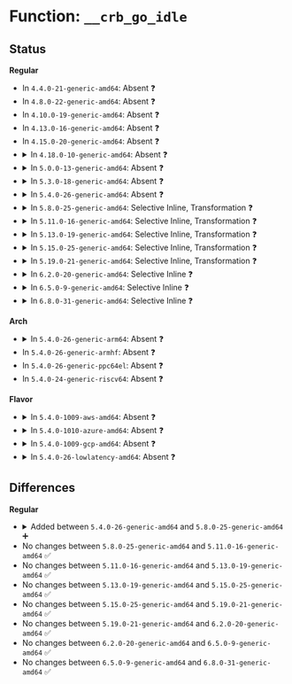 # Function: <code>__crb_go_idle</code>

## Status
<b>Regular</b>
<ul>
<li>
In <code>4.4.0-21-generic-amd64</code>: Absent ❓
</li>
<li>
In <code>4.8.0-22-generic-amd64</code>: Absent ❓
</li>
<li>
In <code>4.10.0-19-generic-amd64</code>: Absent ❓
</li>
<li>
In <code>4.13.0-16-generic-amd64</code>: Absent ❓
</li>
<li>
In <code>4.15.0-20-generic-amd64</code>: Absent ❓
</li>
<li>
<details>
<summary>In <code>4.18.0-10-generic-amd64</code>: Absent ❓</summary>

```json
{
  "name": "__crb_go_idle",
  "collision_type": "Unique Static",
  "inline_type": "Selective",
  "funcs": [
    {
      "addr": 18446744071585530692,
      "name": "__crb_go_idle",
      "external": false,
      "loc": "drivers/char/tpm/tpm_crb.c:150",
      "file": "drivers/char/tpm/tpm_crb.c",
      "inline": "not declared, inlined",
      "caller_inline": [
        "drivers/char/tpm/tpm_crb.c:crb_acpi_add",
        "drivers/char/tpm/tpm_crb.c:crb_go_idle"
      ],
      "caller_func": [
        "drivers/char/tpm/tpm_crb.c:crb_acpi_add",
        "drivers/char/tpm/tpm_crb.c:crb_go_idle"
      ]
    }
  ],
  "symbols": [
    {
      "addr": 18446744071585529392,
      "name": "__crb_go_idle.isra.9.part.10",
      "section": ".text",
      "bind": "STB_LOCAL",
      "size": 79
    }
  ]
}
```
</details>
</li>
<li>
<details>
<summary>In <code>5.0.0-13-generic-amd64</code>: Absent ❓</summary>

```json
{
  "name": "__crb_go_idle",
  "collision_type": "Unique Static",
  "inline_type": "Selective",
  "funcs": [
    {
      "addr": 18446744071585655222,
      "name": "__crb_go_idle",
      "external": false,
      "loc": "drivers/char/tpm/tpm_crb.c:150",
      "file": "drivers/char/tpm/tpm_crb.c",
      "inline": "not declared, inlined",
      "caller_inline": [
        "drivers/char/tpm/tpm_crb.c:crb_acpi_add",
        "drivers/char/tpm/tpm_crb.c:crb_go_idle"
      ],
      "caller_func": [
        "drivers/char/tpm/tpm_crb.c:crb_acpi_add",
        "drivers/char/tpm/tpm_crb.c:crb_go_idle"
      ]
    }
  ],
  "symbols": [
    {
      "addr": 18446744071585653888,
      "name": "__crb_go_idle.isra.9.part.10",
      "section": ".text",
      "bind": "STB_LOCAL",
      "size": 79
    }
  ]
}
```
</details>
</li>
<li>
<details>
<summary>In <code>5.3.0-18-generic-amd64</code>: Absent ❓</summary>

```json
{
  "name": "__crb_go_idle",
  "collision_type": "Unique Static",
  "inline_type": "Selective",
  "funcs": [
    {
      "addr": 18446744071585879399,
      "name": "__crb_go_idle",
      "external": false,
      "loc": "drivers/char/tpm/tpm_crb.c:146",
      "file": "drivers/char/tpm/tpm_crb.c",
      "inline": "not declared, inlined",
      "caller_inline": [
        "drivers/char/tpm/tpm_crb.c:crb_map_io",
        "drivers/char/tpm/tpm_crb.c:crb_go_idle"
      ],
      "caller_func": [
        "drivers/char/tpm/tpm_crb.c:crb_map_io",
        "drivers/char/tpm/tpm_crb.c:crb_go_idle"
      ]
    }
  ],
  "symbols": [
    {
      "addr": 18446744071585878320,
      "name": "__crb_go_idle.isra.0.part.0",
      "section": ".text",
      "bind": "STB_LOCAL",
      "size": 61
    },
    {
      "addr": 18446744071585879997,
      "name": "__crb_go_idle.isra.0.part.0.cold",
      "section": ".text",
      "bind": "STB_LOCAL",
      "size": 25
    }
  ]
}
```
</details>
</li>
<li>
<details>
<summary>In <code>5.4.0-26-generic-amd64</code>: Absent ❓</summary>

```json
{
  "name": "__crb_go_idle",
  "collision_type": "Unique Static",
  "inline_type": "Selective",
  "funcs": [
    {
      "addr": 18446744071586021959,
      "name": "__crb_go_idle",
      "external": false,
      "loc": "drivers/char/tpm/tpm_crb.c:146",
      "file": "drivers/char/tpm/tpm_crb.c",
      "inline": "not declared, inlined",
      "caller_inline": [
        "drivers/char/tpm/tpm_crb.c:crb_map_io",
        "drivers/char/tpm/tpm_crb.c:crb_go_idle"
      ],
      "caller_func": [
        "drivers/char/tpm/tpm_crb.c:crb_map_io",
        "drivers/char/tpm/tpm_crb.c:crb_go_idle"
      ]
    }
  ],
  "symbols": [
    {
      "addr": 18446744071586020880,
      "name": "__crb_go_idle.isra.0.part.0",
      "section": ".text",
      "bind": "STB_LOCAL",
      "size": 61
    },
    {
      "addr": 18446744071586022557,
      "name": "__crb_go_idle.isra.0.part.0.cold",
      "section": ".text",
      "bind": "STB_LOCAL",
      "size": 25
    }
  ]
}
```
</details>
</li>
<li>
<details>
<summary>In <code>5.8.0-25-generic-amd64</code>: Selective Inline, Transformation ❓</summary>

```c
int __crb_go_idle(struct device * dev, struct crb_priv * priv)
```

```json
{
  "name": "__crb_go_idle",
  "collision_type": "Unique Static",
  "inline_type": "Selective",
  "funcs": [
    {
      "addr": 18446744071586759555,
      "name": "__crb_go_idle",
      "external": false,
      "loc": "drivers/char/tpm/tpm_crb.c:146",
      "file": "drivers/char/tpm/tpm_crb.c",
      "inline": "not declared, inlined",
      "caller_inline": [
        "drivers/char/tpm/tpm_crb.c:crb_go_idle",
        "drivers/char/tpm/tpm_crb.c:crb_go_idle"
      ],
      "caller_func": [
        "drivers/char/tpm/tpm_crb.c:crb_map_io"
      ]
    }
  ],
  "symbols": [
    {
      "addr": 18446744071586759088,
      "name": "__crb_go_idle",
      "section": ".text",
      "bind": "STB_LOCAL",
      "size": 83
    },
    {
      "addr": 18446744071586761519,
      "name": "__crb_go_idle.cold",
      "section": ".text",
      "bind": "STB_LOCAL",
      "size": 25
    }
  ]
}
```
</details>
</li>
<li>
<details>
<summary>In <code>5.11.0-16-generic-amd64</code>: Selective Inline, Transformation ❓</summary>

```c
int __crb_go_idle(struct device * dev, struct crb_priv * priv)
```

```json
{
  "name": "__crb_go_idle",
  "collision_type": "Unique Static",
  "inline_type": "Selective",
  "funcs": [
    {
      "addr": 18446744071586851091,
      "name": "__crb_go_idle",
      "external": false,
      "loc": "drivers/char/tpm/tpm_crb.c:146",
      "file": "drivers/char/tpm/tpm_crb.c",
      "inline": "not declared, inlined",
      "caller_inline": [
        "drivers/char/tpm/tpm_crb.c:crb_go_idle",
        "drivers/char/tpm/tpm_crb.c:crb_go_idle"
      ],
      "caller_func": [
        "drivers/char/tpm/tpm_crb.c:crb_map_io"
      ]
    }
  ],
  "symbols": [
    {
      "addr": 18446744071586850624,
      "name": "__crb_go_idle",
      "section": ".text",
      "bind": "STB_LOCAL",
      "size": 83
    },
    {
      "addr": 18446744071591473395,
      "name": "__crb_go_idle.cold",
      "section": ".text",
      "bind": "STB_LOCAL",
      "size": 25
    }
  ]
}
```
</details>
</li>
<li>
<details>
<summary>In <code>5.13.0-19-generic-amd64</code>: Selective Inline, Transformation ❓</summary>

```c
int __crb_go_idle(struct device * dev, struct crb_priv * priv)
```

```json
{
  "name": "__crb_go_idle",
  "collision_type": "Unique Static",
  "inline_type": "Selective",
  "funcs": [
    {
      "addr": 18446744071586731539,
      "name": "__crb_go_idle",
      "external": false,
      "loc": "drivers/char/tpm/tpm_crb.c:146",
      "file": "drivers/char/tpm/tpm_crb.c",
      "inline": "not declared, inlined",
      "caller_inline": [
        "drivers/char/tpm/tpm_crb.c:crb_go_idle",
        "drivers/char/tpm/tpm_crb.c:crb_go_idle"
      ],
      "caller_func": [
        "drivers/char/tpm/tpm_crb.c:crb_map_io"
      ]
    }
  ],
  "symbols": [
    {
      "addr": 18446744071586731072,
      "name": "__crb_go_idle",
      "section": ".text",
      "bind": "STB_LOCAL",
      "size": 85
    },
    {
      "addr": 18446744071591414642,
      "name": "__crb_go_idle.cold",
      "section": ".text",
      "bind": "STB_LOCAL",
      "size": 25
    }
  ]
}
```
</details>
</li>
<li>
<details>
<summary>In <code>5.15.0-25-generic-amd64</code>: Selective Inline, Transformation ❓</summary>

```c
int __crb_go_idle(struct device * dev, struct crb_priv * priv)
```

```json
{
  "name": "__crb_go_idle",
  "collision_type": "Unique Static",
  "inline_type": "Selective",
  "funcs": [
    {
      "addr": 18446744071587283283,
      "name": "__crb_go_idle",
      "external": false,
      "loc": "drivers/char/tpm/tpm_crb.c:146",
      "file": "drivers/char/tpm/tpm_crb.c",
      "inline": "not declared, inlined",
      "caller_inline": [
        "drivers/char/tpm/tpm_crb.c:crb_go_idle",
        "drivers/char/tpm/tpm_crb.c:crb_go_idle"
      ],
      "caller_func": [
        "drivers/char/tpm/tpm_crb.c:crb_map_io"
      ]
    }
  ],
  "symbols": [
    {
      "addr": 18446744071587282816,
      "name": "__crb_go_idle",
      "section": ".text",
      "bind": "STB_LOCAL",
      "size": 85
    },
    {
      "addr": 18446744071592466728,
      "name": "__crb_go_idle.cold",
      "section": ".text",
      "bind": "STB_LOCAL",
      "size": 25
    }
  ]
}
```
</details>
</li>
<li>
<details>
<summary>In <code>5.19.0-21-generic-amd64</code>: Selective Inline, Transformation ❓</summary>

```c
int __crb_go_idle(struct device * dev, struct crb_priv * priv)
```

```json
{
  "name": "__crb_go_idle",
  "collision_type": "Unique Static",
  "inline_type": "Selective",
  "funcs": [
    {
      "addr": 18446744071588596000,
      "name": "__crb_go_idle",
      "external": false,
      "loc": "drivers/char/tpm/tpm_crb.c:146",
      "file": "drivers/char/tpm/tpm_crb.c",
      "inline": "not declared, inlined",
      "caller_inline": [
        "drivers/char/tpm/tpm_crb.c:crb_go_idle"
      ],
      "caller_func": [
        "drivers/char/tpm/tpm_crb.c:crb_map_io"
      ]
    }
  ],
  "symbols": [
    {
      "addr": 18446744071588595040,
      "name": "__crb_go_idle",
      "section": ".text",
      "bind": "STB_LOCAL",
      "size": 95
    },
    {
      "addr": 18446744071594336812,
      "name": "__crb_go_idle.cold",
      "section": ".text",
      "bind": "STB_LOCAL",
      "size": 25
    }
  ]
}
```
</details>
</li>
<li>
<details>
<summary>In <code>6.2.0-20-generic-amd64</code>: Selective Inline ❓</summary>

```c
int __crb_go_idle(struct device * dev, struct crb_priv * priv)
```

```json
{
  "name": "__crb_go_idle",
  "collision_type": "Unique Static",
  "inline_type": "Selective",
  "funcs": [
    {
      "addr": 18446744071590057824,
      "name": "__crb_go_idle",
      "external": false,
      "loc": "drivers/char/tpm/tpm_crb.c:146",
      "file": "drivers/char/tpm/tpm_crb.c",
      "inline": "not declared, inlined",
      "caller_inline": [
        "drivers/char/tpm/tpm_crb.c:crb_go_idle"
      ],
      "caller_func": [
        "drivers/char/tpm/tpm_crb.c:crb_map_io"
      ]
    }
  ],
  "symbols": [
    {
      "addr": 18446744071590053664,
      "name": "__crb_go_idle",
      "section": ".text",
      "bind": "STB_LOCAL",
      "size": 113
    }
  ]
}
```
</details>
</li>
<li>
<details>
<summary>In <code>6.5.0-9-generic-amd64</code>: Selective Inline ❓</summary>

```c
int __crb_go_idle(struct device * dev, struct crb_priv * priv)
```

```json
{
  "name": "__crb_go_idle",
  "collision_type": "Unique Static",
  "inline_type": "Selective",
  "funcs": [
    {
      "addr": 18446744071590368320,
      "name": "__crb_go_idle",
      "external": false,
      "loc": "drivers/char/tpm/tpm_crb.c:172",
      "file": "drivers/char/tpm/tpm_crb.c",
      "inline": "not declared, inlined",
      "caller_inline": [
        "drivers/char/tpm/tpm_crb.c:crb_go_idle"
      ],
      "caller_func": [
        "drivers/char/tpm/tpm_crb.c:crb_map_io"
      ]
    }
  ],
  "symbols": [
    {
      "addr": 18446744071590364816,
      "name": "__crb_go_idle",
      "section": ".text",
      "bind": "STB_LOCAL",
      "size": 126
    }
  ]
}
```
</details>
</li>
<li>
<details>
<summary>In <code>6.8.0-31-generic-amd64</code>: Selective Inline ❓</summary>

```c
int __crb_go_idle(struct device * dev, struct crb_priv * priv)
```

```json
{
  "name": "__crb_go_idle",
  "collision_type": "Unique Static",
  "inline_type": "Selective",
  "funcs": [
    {
      "addr": 18446744071590709840,
      "name": "__crb_go_idle",
      "external": false,
      "loc": "drivers/char/tpm/tpm_crb.c:172",
      "file": "drivers/char/tpm/tpm_crb.c",
      "inline": "not declared, inlined",
      "caller_inline": [
        "drivers/char/tpm/tpm_crb.c:crb_go_idle"
      ],
      "caller_func": [
        "drivers/char/tpm/tpm_crb.c:crb_map_io"
      ]
    }
  ],
  "symbols": [
    {
      "addr": 18446744071590706336,
      "name": "__crb_go_idle",
      "section": ".text",
      "bind": "STB_LOCAL",
      "size": 126
    }
  ]
}
```
</details>
</li>
</ul>
<b>Arch</b>
<ul>
<li>
<details>
<summary>In <code>5.4.0-26-generic-arm64</code>: Absent ❓</summary>

```json
{
  "name": "__crb_go_idle",
  "collision_type": "Unique Static",
  "inline_type": "Selective",
  "funcs": [
    {
      "addr": 18446603336498821172,
      "name": "__crb_go_idle",
      "external": false,
      "loc": "drivers/char/tpm/tpm_crb.c:146",
      "file": "drivers/char/tpm/tpm_crb.c",
      "inline": "not declared, inlined",
      "caller_inline": [
        "drivers/char/tpm/tpm_crb.c:crb_map_io",
        "drivers/char/tpm/tpm_crb.c:crb_go_idle"
      ],
      "caller_func": [
        "drivers/char/tpm/tpm_crb.c:crb_map_io",
        "drivers/char/tpm/tpm_crb.c:crb_go_idle"
      ]
    }
  ],
  "symbols": [
    {
      "addr": 18446603336498819672,
      "name": "__crb_go_idle.isra.0.part.0",
      "section": ".text",
      "bind": "STB_LOCAL",
      "size": 104
    }
  ]
}
```
</details>
</li>
<li>
In <code>5.4.0-26-generic-armhf</code>: Absent ❓
</li>
<li>
In <code>5.4.0-26-generic-ppc64el</code>: Absent ❓
</li>
<li>
In <code>5.4.0-24-generic-riscv64</code>: Absent ❓
</li>
</ul>
<b>Flavor</b>
<ul>
<li>
<details>
<summary>In <code>5.4.0-1009-aws-amd64</code>: Absent ❓</summary>

```json
{
  "name": "__crb_go_idle",
  "collision_type": "Unique Static",
  "inline_type": "Selective",
  "funcs": [
    {
      "addr": 18446744071585782935,
      "name": "__crb_go_idle",
      "external": false,
      "loc": "drivers/char/tpm/tpm_crb.c:146",
      "file": "drivers/char/tpm/tpm_crb.c",
      "inline": "not declared, inlined",
      "caller_inline": [
        "drivers/char/tpm/tpm_crb.c:crb_map_io",
        "drivers/char/tpm/tpm_crb.c:crb_go_idle"
      ],
      "caller_func": [
        "drivers/char/tpm/tpm_crb.c:crb_map_io",
        "drivers/char/tpm/tpm_crb.c:crb_go_idle"
      ]
    }
  ],
  "symbols": [
    {
      "addr": 18446744071585781856,
      "name": "__crb_go_idle.isra.0.part.0",
      "section": ".text",
      "bind": "STB_LOCAL",
      "size": 61
    },
    {
      "addr": 18446744071585783533,
      "name": "__crb_go_idle.isra.0.part.0.cold",
      "section": ".text",
      "bind": "STB_LOCAL",
      "size": 25
    }
  ]
}
```
</details>
</li>
<li>
<details>
<summary>In <code>5.4.0-1010-azure-amd64</code>: Absent ❓</summary>

```json
{
  "name": "__crb_go_idle",
  "collision_type": "Unique Static",
  "inline_type": "Selective",
  "funcs": [
    {
      "addr": 18446744071585642119,
      "name": "__crb_go_idle",
      "external": false,
      "loc": "drivers/char/tpm/tpm_crb.c:146",
      "file": "drivers/char/tpm/tpm_crb.c",
      "inline": "not declared, inlined",
      "caller_inline": [
        "drivers/char/tpm/tpm_crb.c:crb_map_io",
        "drivers/char/tpm/tpm_crb.c:crb_go_idle"
      ],
      "caller_func": [
        "drivers/char/tpm/tpm_crb.c:crb_map_io",
        "drivers/char/tpm/tpm_crb.c:crb_go_idle"
      ]
    }
  ],
  "symbols": [
    {
      "addr": 18446744071585641040,
      "name": "__crb_go_idle.isra.0.part.0",
      "section": ".text",
      "bind": "STB_LOCAL",
      "size": 61
    },
    {
      "addr": 18446744071585642717,
      "name": "__crb_go_idle.isra.0.part.0.cold",
      "section": ".text",
      "bind": "STB_LOCAL",
      "size": 25
    }
  ]
}
```
</details>
</li>
<li>
<details>
<summary>In <code>5.4.0-1009-gcp-amd64</code>: Absent ❓</summary>

```json
{
  "name": "__crb_go_idle",
  "collision_type": "Unique Static",
  "inline_type": "Selective",
  "funcs": [
    {
      "addr": 18446744071585971975,
      "name": "__crb_go_idle",
      "external": false,
      "loc": "drivers/char/tpm/tpm_crb.c:146",
      "file": "drivers/char/tpm/tpm_crb.c",
      "inline": "not declared, inlined",
      "caller_inline": [
        "drivers/char/tpm/tpm_crb.c:crb_map_io",
        "drivers/char/tpm/tpm_crb.c:crb_go_idle"
      ],
      "caller_func": [
        "drivers/char/tpm/tpm_crb.c:crb_map_io",
        "drivers/char/tpm/tpm_crb.c:crb_go_idle"
      ]
    }
  ],
  "symbols": [
    {
      "addr": 18446744071585970896,
      "name": "__crb_go_idle.isra.0.part.0",
      "section": ".text",
      "bind": "STB_LOCAL",
      "size": 61
    },
    {
      "addr": 18446744071585972573,
      "name": "__crb_go_idle.isra.0.part.0.cold",
      "section": ".text",
      "bind": "STB_LOCAL",
      "size": 25
    }
  ]
}
```
</details>
</li>
<li>
<details>
<summary>In <code>5.4.0-26-lowlatency-amd64</code>: Absent ❓</summary>

```json
{
  "name": "__crb_go_idle",
  "collision_type": "Unique Static",
  "inline_type": "Selective",
  "funcs": [
    {
      "addr": 18446744071586079703,
      "name": "__crb_go_idle",
      "external": false,
      "loc": "drivers/char/tpm/tpm_crb.c:146",
      "file": "drivers/char/tpm/tpm_crb.c",
      "inline": "not declared, inlined",
      "caller_inline": [
        "drivers/char/tpm/tpm_crb.c:crb_map_io",
        "drivers/char/tpm/tpm_crb.c:crb_go_idle"
      ],
      "caller_func": [
        "drivers/char/tpm/tpm_crb.c:crb_map_io",
        "drivers/char/tpm/tpm_crb.c:crb_go_idle"
      ]
    }
  ],
  "symbols": [
    {
      "addr": 18446744071586078624,
      "name": "__crb_go_idle.isra.0.part.0",
      "section": ".text",
      "bind": "STB_LOCAL",
      "size": 61
    },
    {
      "addr": 18446744071586080301,
      "name": "__crb_go_idle.isra.0.part.0.cold",
      "section": ".text",
      "bind": "STB_LOCAL",
      "size": 25
    }
  ]
}
```
</details>
</li>
</ul>

## Differences
<b>Regular</b>
<ul>
<li>
<details>
<summary>Added between <code>5.4.0-26-generic-amd64</code> and <code>5.8.0-25-generic-amd64</code> ➕</summary>

```c
int __crb_go_idle(struct device * dev, struct crb_priv * priv)
```
</details>
</li>
<li>
No changes between <code>5.8.0-25-generic-amd64</code> and <code>5.11.0-16-generic-amd64</code> ✅
</li>
<li>
No changes between <code>5.11.0-16-generic-amd64</code> and <code>5.13.0-19-generic-amd64</code> ✅
</li>
<li>
No changes between <code>5.13.0-19-generic-amd64</code> and <code>5.15.0-25-generic-amd64</code> ✅
</li>
<li>
No changes between <code>5.15.0-25-generic-amd64</code> and <code>5.19.0-21-generic-amd64</code> ✅
</li>
<li>
No changes between <code>5.19.0-21-generic-amd64</code> and <code>6.2.0-20-generic-amd64</code> ✅
</li>
<li>
No changes between <code>6.2.0-20-generic-amd64</code> and <code>6.5.0-9-generic-amd64</code> ✅
</li>
<li>
No changes between <code>6.5.0-9-generic-amd64</code> and <code>6.8.0-31-generic-amd64</code> ✅
</li>
</ul>
